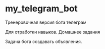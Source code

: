 # my_telegram_bot


Тренеровочная версия бота телеграм

Для отработки навыков. Домашнее задания

Задача бота создавать объявления. 